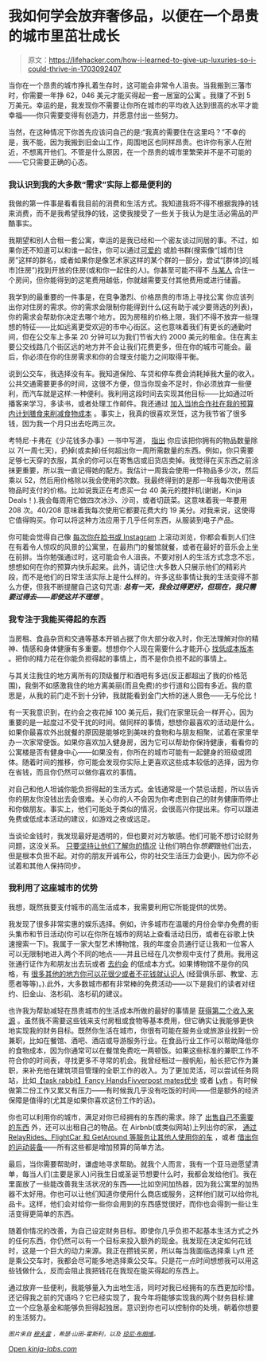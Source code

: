 # 我如何学会放弃奢侈品，以便在一个昂贵的城市里茁壮成长

> 原文：<https://lifehacker.com/how-i-learned-to-give-up-luxuries-so-i-could-thrive-in-1703092407>

当你在一个昂贵的城市挣扎着生存时，这可能会非常令人沮丧。当我搬到三藩市时，你需要一年挣 62，046 美元才能买得起一套一居室的公寓 。我赚了不到 5 万美元。幸运的是，我发现你不需要让你所在城市的平均收入达到很高的水平才能幸福——你只需要变得有创造力，并愿意付出一些努力。



当然，在这种情况下你首先应该问自己的是:“我真的需要住在这里吗？”不幸的是，我不能，因为我搬到旧金山工作，周围地区也同样昂贵。也许你有家人在附近，不想离开他们。不管是什么原因，在一个昂贵的城市里繁荣并不是不可能的——它只需要正确的心态。

### 我认识到我的大多数“需求”实际上都是便利的

我做的第一件事是看看我目前的消费和生活方式。我知道我将不得不根据我挣的钱来消费，而不是我希望我挣的钱，这使我接受了一些关于我认为是生活必需品的严酷事实。

我期望和别人合租一套公寓，幸运的是我已经和一个密友谈过同居的事。不过，如果你还不知道可以和谁一起住，你可以通过[可爱的](https://livelovely.com/) 或脸书群(搜索像“[城市]住房”这样的群名，或者如果你是像艺术家这样的某个群的一部分，尝试“[群体]的[城市]住房”)找到开放的住房(或和你一起住的人)。你甚至可能不得不 [与某人](http://lifehacker.com/how-to-live-cheap-and-put-hundreds-of-dollars-back-in-y-5848151) 合住一个房间，但你能得到的这笔费用越低，你就越需要支付其他费用或进行储蓄。

我学到的最重要的一件事是，在竞争激烈、价格昂贵的市场上寻找公寓 你应该列出你对住房的需求。你的需求会限制你能得到什么(这有助于减少要筛选的列表)，你的需求会帮助你决定去哪个地方。因为房租的价格上限，我们不得不放弃一些理想的特征——比如远离更受欢迎的市中心街区。这也意味着我们有更长的通勤时间，但在公交车上多呆 20 分钟可以为我们节省大约 2000 美元的租金。住在离主要公交线路几个街区远的地方并不会让我们花费更多，但在你的城市可能会。最后，你必须在你的住房需求和你的合理支付能力之间取得平衡。

说到公交车，我选择没有车。我知道保险、车贷和停车费会消耗掉我大量的收入。公共交通需要更多的时间，这很不方便，但当你现金不足时，你必须放弃一些便利，而汽车就是这样:一种便利。我利用这段时间去实现其他目标——比如通过听播客来学习，多读书，或者处理工作邮件。我还通过 [加入当地合作社](http://lifehacker.com/how-to-find-a-food-co-op-in-your-area-and-score-some-hi-5912937)[在我的预算内计划膳食来削减食物成本](http://twocents.lifehacker.com/a-guide-to-planning-meals-when-you-re-on-a-tight-budget-1573204892) 。事实上，我真的很喜欢烹饪，这为我节省了很多钱，因为我一个月只出去吃两三次。

考特尼·卡弗在《少花钱多办事》一书中写道， [指出](http://bemorewithless.com/10-ways-you-can-have-enough-money-and-stuff/) 你应该把你拥有的物品数量除以 7(一周七天)，扔掉(或卖掉)任何超出你一周所需数量的东西。例如，你只需要足够七天穿的衣服，其余的你可以在寄售店或旧货店卖掉。我觉得在买东西之前涂抹更重要，所以我一直记得她的配方。我估计一周我会使用一件物品多少次，然后乘以 52，然后用价格除以我会使用的次数。我最终得到的是那一年我每次使用该物品时支付的价格。比如说我正在考虑买一台 40 美元的搅拌机(谢谢，Kinja Deals！).我会每周用它做四次冰沙、沙司，或者切蔬菜。这意味着我一年要用 208 次。40/208 意味着我每次使用它都要花费大约 19 美分。对我来说，这使得它值得购买。你可以将这种方法应用于几乎任何东西，从服装到电子产品。

你可能会觉得自己像 [每次你在脸书或 Instagram](http://lifehacker.com/why-were-hooked-on-social-networks-1602703562) 上滚动浏览，你都会看到人们住在有着令人惊叹的风景的公寓里，在最热门的餐馆就餐，或者在最好的音乐会上坐在前排。当你勉强通过时，这可能会令人沮丧。不要对别人的生活方式念念不忘，想想如何在你的预算内快乐起来。此外，请记住:大多数人只展示他们的精彩片段，而不是他们的日常生活实际上是什么样的。许多这些事情让我的生活变得不那么方便，但我不断提醒自己这句咒语: ***总有一天，我会过得更好，但现在，我只需要过得去——即使这并不理想*** 。

### **我专注于我能买得起的东西**

当房租、食品杂货和交通等基本开销占据了你大部分收入时，你无法理解对你的精神、情感和身体健康有多重要。想想你个人现在需要什么才能开心 [找低成本版本](http://lifehacker.com/the-financial-advice-im-glad-i-ignored-when-i-was-brok-1492198947) 。把你的精力花在你能负担得起的事情上，而不是你负担不起的事情上。

与其关注我住的地方离所有的顶级餐厅和酒吧有多远(反正都超出了我的价格范围)，我倒不如感激我住的地方离美丽(而且免费)的步行道和公园有多近。我的意思是，从我的前门走不到十分钟，我就能看到金门大桥的迷人景色——无与伦比！

有一天我意识到，在约会之夜花掉 100 美元后，我们在家里玩会一样开心，因为重要的是一起度过不受干扰的时间。做同样的事情，想想你最喜欢的活动是什么。如果你最喜欢外出就餐的原因是能够吃到美味的食物和与朋友相聚，试着在家里举办一次家常便饭。如果你喜欢加入健身房，因为它可以帮助你保持健康，看看你的公寓楼是否有健身中心——如果没有，你所在的城市可能有一起健身的班级或团体。随着时间的推移，你可能会发现你实际上更喜欢这些成本较低的选择，因为你在省钱，而且你仍然可以做你喜欢的事情。

对自己和他人坦诚你能负担得起的生活方式。金钱通常是一个禁忌话题，所以告诉你的朋友你没钱出去会很难。关心你的人不会因为你考虑到自己的财务健康而停止和你做朋友。事实上，他们可能处于类似的情况，会很高兴你提出来。你可以跟进免费或低成本活动的建议，如游戏之夜或远足。

当谈论金钱时，我发现最好是透明的，但也要对对方敏感。他们可能不想讨论财务问题，这没关系。 [只要坚持让他们了解你的情况](http://www.businessinsider.com/how-to-ask-personal-money-questions-2015-2) 让他们明白你*想要*跟他们出去，但是根本负担不起。对你的朋友开诚布公，你的社交生活压力会更小，因为你不必试着和其他人保持同步。

### 我利用了这座城市的优势

我想，既然我要支付城市的高生活成本，我需要利用它所能提供的优势。

我发现了很多非常实惠的娱乐选择。例如，许多城市在温暖的月份会举办免费的街头集市和节日活动(你可以在你所在城市的网站上查看活动日历，或者在谷歌上快速搜索一下)。我属于一家大型艺术博物馆，我的年度会员通行证让我和一位客人可以无限制地进入两个不同的地点——并且已经在几次参观中支付了费用。我用这张通行证作为和朋友出去玩或者 [去约会](http://lifehacker.com/how-to-keep-planning-kickass-date-nights-in-a-long-term-1695478453) 的低成本方式。如果博物馆不是你的风格，有 [很多其他的地方你可以花很少或者不花钱就认识人](http://lifehacker.com/the-best-places-to-meet-new-people-1512814587) (经营俱乐部、教堂、志愿者等等)。).此外，大多数城市都有非常棒的免费活动——以下是我们的读者对纽约、旧金山、洛杉矶、洛杉矶的建议。

也许我为帮助减轻在昂贵城市的生活成本所做的最好的事情是 [获得第二个收入来源](http://lifehacker.com/create-multiple-streams-of-income-in-case-you-lose-your-1688423734) 。虽然我不需要这些钱来支付房租或食物等基本费用，但它确实让我能够更快地实现我的财务目标。既然你生活在城市，你很有可能在服务业或旅游业找到一份兼职，比如在餐馆、酒吧、酒店或导游服务行业。在食品行业工作可以帮助降低你的食物成本，因为你通常可以在餐馆免费吃一两顿饭。如果这些标准的兼职工作不符合你的时间表，寻找更多不寻常的机会。我曾经租过一艘帆船，船长把它作为兼职，来补充他在建筑项目管理的全职工作的收入。为了更加灵活，可以尝试任务网站，比如[【task rabbit】](https://www.taskrabbit.com/)[Fancy Hands](https://www.fancyhands.com/)[Fivver](https://www.fiverr.com/)[post mates](https://postmates.com/)[优步](https://www.uber.com/) 或者 [Lyft](https://www.lyft.com/) 。有时候做第二份工作又累又有压力——有时候我几乎没有吃饭的时间——但是额外的经济保障是值得的(尤其是如果你喜欢这份工作的话)。

你也可以利用你的城市，满足对你已经拥有的东西的需求。除了 [出售自己不需要的东西](http://lifehacker.com/the-complete-guide-to-selling-your-unwanted-crap-for-mo-5981335) 外，还可以出租自己的物品。在 Airbnb(或类似网站)上列出你的家， [通过 RelayRides、FlightCar 和 GetAround 等服务让其他人使用你的车](http://wayfarer.lifehacker.com/the-best-alternatives-to-traditional-car-rentals-1640639954) ，或者 [借出你的运动装备](https://www.spinlister.com/)——所有这些都是增加预算的简单方法。

最后，当你需要帮助时，谦虚地寻求帮助。就我个人而言，我有一个亚马逊愿望清单，每当人们(主要是家人)问我生日或圣诞节想要什么时，我都会发给他们。我在里面放了一些能改善我生活状况的东西——比如空间加热器，因为我公寓里的加热器不太好用。你也可以让他们知道你使用什么商店或服务，这样他们就可以给你礼品卡。这样，他们会对给你一些你会用到的东西感觉很好，而你也会得到一些让生活变得更简单的东西。

随着你情况的改善，为自己设定财务目标。即使你几乎负担不起基本生活方式之外的任何东西，你仍然可以有一个目标来投入额外的现金。我发现在决定如何花钱时，这是一个巨大的动力来源。我正在攒钱买房，所以每当我面临选择乘 Lyft 还是乘公交车时，我都会尽可能多地选择乘公交车。只是花一点时间想想我可以用这些钱做什么，反而会阻止我把钱花在我现在能买得起的东西上。

通过放弃一些便利，我能够量入为出地生活，同时对我已经拥有的东西更加珍惜。还记得我之前的咒语吗？它已经实现了，我今年将能够实现我的两个财务目标:建立一个应急基金和能够负担得起独居。意识到你也可以控制你的处境，朝着你想要的生活努力。

<small>*图片来自*</small> [<small>*穆夫雷*</small>](https://www.flickr.com/photos/mrfraley/15272940733/) <small>*，希瑟·山田-霍斯利，以及*</small> [<small>*琼尼·布朗维*</small>](https://www.flickr.com/photos/jonnybrownbill/475989331/)<small>*。*</small>

[Open *kinja-labs.com*](http://kinja-labs.com/related-widget/?posts=1624621738,1492198947,1561620381&title=More%20About%20Broke%20Living)